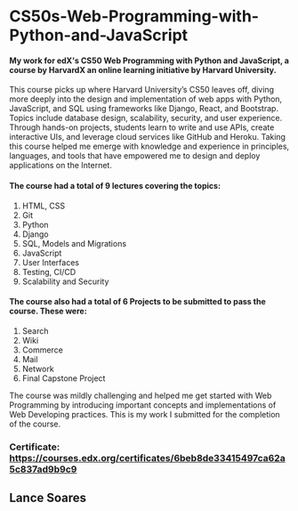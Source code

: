 # CS50s-Web-Programming-with-Python-and-JavaScript
#### My work for edX's CS50 Web Programming with Python and JavaScript, a course by HarvardX an online learning initiative by Harvard University.


This course picks up where Harvard University’s CS50 leaves off, diving more deeply into the design and implementation of web apps with Python, JavaScript, and SQL using frameworks like Django, React, and Bootstrap. Topics include database design, scalability, security, and user experience. Through hands-on projects, students learn to write and use APIs, create interactive UIs, and leverage cloud services like GitHub and Heroku. Taking this course helped me emerge with knowledge and experience in principles, languages, and tools that have empowered me to design and deploy applications on the Internet.
#### The course had a total of 9 lectures covering the topics:
1.	HTML, CSS
2.	Git
3.	Python
4.	Django
5.	SQL, Models and Migrations
6.	JavaScript
7.	User Interfaces
8.	Testing, CI/CD
9.	Scalability and Security
#### The course also had a total of 6 Projects to be submitted to pass the course. These were:
1.	Search
2.	Wiki
3.	Commerce
4.	Mail
5.	Network
6.	Final Capstone Project


The course was mildly challenging and helped me get started with Web Programming by introducing important concepts and implementations of Web Developing practices.
This is my work I submitted for the completion of the course.

### Certificate: https://courses.edx.org/certificates/6beb8de33415497ca62a5c837ad9b9c9

## Lance Soares 
